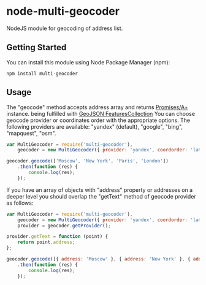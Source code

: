 node-multi-geocoder
===================
NodeJS module for geocoding of address list.

Getting Started
---------------
You can install this module using Node Package Manager (npm):

    npm install multi-geocoder

Usage
-----
The "geocode" method accepts address array and returns [Promises/A+](http://promisesaplus.com/) instance.
being fulfilled with [GeoJSON FeaturesCollection](http://geojson.org/geojson-spec.html#feature-collection-objects)
You can choose geocode provider or coordinates order with the appropriate options.
The following providers are available: "yandex" (default), "google", "bing", "mapquest", "osm".

```js
var MultiGeocoder = require('multi-geocoder'),
    geocoder = new MultiGeocoder({ provider: 'yandex', coordorder: 'latlong' });

geocoder.geocode(['Moscow', 'New York', 'Paris', 'London'])
    .then(function (res) {
        console.log(res);
    });
```

If you have an array of objects with "address" property
or addresses on a deeper level
you should overlap the "getText" method of geocode provider as follows:

```js
var MultiGeocoder = require('multi-geocoder'),
    geocoder = new MultiGeocoder({ provider: 'yandex', coordorder: 'latlong' }),
    provider = geocoder.getProvider();

provider.getText = function (point) {
    return point.address;
};

geocoder.geocode([{ address: 'Moscow' }, { address: 'New York' }, { address: 'Paris' }, { address: 'London' }])
    .then(function (res) {
        console.log(res);
    });
```
